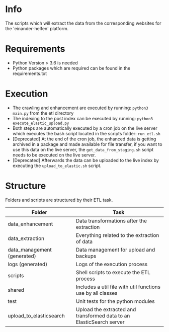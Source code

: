 # Info
The scripts which will extract the data from the corresponding websites for the 'einander-helfen' platform.



# Requirements
- Python Version > 3.6 is needed
- Python packages which are required can be found in the requirements.txt



# Execution
- The crawling and enhancement are executed by running:
    `python3 main.py` from the etl directory
- The indexing to the post index can be executed by running:
    `python3 execute_elastic_upload.py`
- Both steps are automatically executed by a cron job on the live server which executes the bash script located in the scripts folder:
    `run_etl.sh`
- [Deprecated] At the end of the cron job, the enhanced data is getting archived in a package and made available for file transfer,
    if you want to use this data on the live server, the `get_data_from_staging.sh` script needs to be executed on the live server.
- [Deprecated] Afterwards the data can be uploaded to the live index by executing the `upload_to_elastic.sh` script.



# Structure
Folders and scripts are structured by their ETL task.

| Folder                      | Task                                                                 |
| --------------------------- | -------------------------------------------------------------------- |
| data_enhancement            | Data transformations after the extraction                            |
| data_extraction             | Everything related to the extraction of data                         |
| data_management (generated) | Data management for upload and backups                               |
| logs (generated)            | Logs of the execution process                                        |
| scripts                     | Shell scripts to execute the ETL process                             |
| shared                      | Includes a util file with util functions use by all classes          |
| test                        | Unit tests for the python modules                                    |
| upload_to_elasticsearch     | Upload the extracted and transformed data to an ElasticSearch server |
